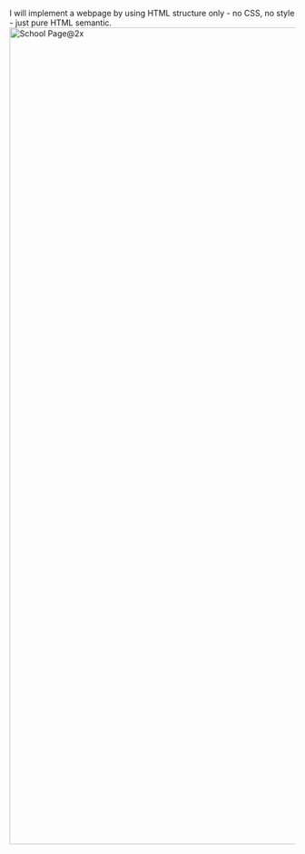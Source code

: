 I will implement a webpage by using HTML structure only - no CSS, no style - just pure HTML semantic.
<img width="1440" alt="School Page@2x" src="https://github.com/hend-moustafa18/alx_html_css/assets/149154336/8108b04d-9566-4521-bf1b-3f0fc98c131c">
